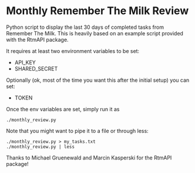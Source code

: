 Monthly Remember The Milk Review
=======
Python script to display the last 30 days of completed tasks from Remember The
Milk.  This is heavily based on an example script provided with the RtmAPI
package.

It requires at least two environment variables to be set:
* API_KEY
* SHARED_SECRET

Optionally (ok, most of the time you want this after the initial setup) you can
set:
* TOKEN

Once the env variables are set, simply run it as
```
./monthly_review.py
```

Note that you might want to pipe it to a file or through less:

```
./monthly_review.py > my_tasks.txt
./monthly_review.py | less
```


Thanks to Michael Gruenewald and Marcin Kasperski for the RtmAPI package!
